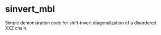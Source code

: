 # sinvert_mbl
Simple demonstration code for shift-invert diagonalization of a disordered XXZ chain.

